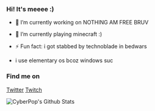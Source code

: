 ### Hi! It's meeee :)



- 🔭 I’m currently working on NOTHING AM FREE BRUV
- 🌱 I’m currently playing minecraft :)
- ⚡ Fun fact: i got stabbed by technoblade in bedwars


- i use elementary os bcoz windows suc

### Find me on
[Twitter](https://twitter.com/thecyberpop)
[Twitch](https://twitch.tv/cyberpop_)

<img align="left" alt="CyberPop's Github Stats" src="https://github-readme-stats.vercel.app/api?username=cyber-pop&show_icons=true&hide_border=true&theme=radical" />
